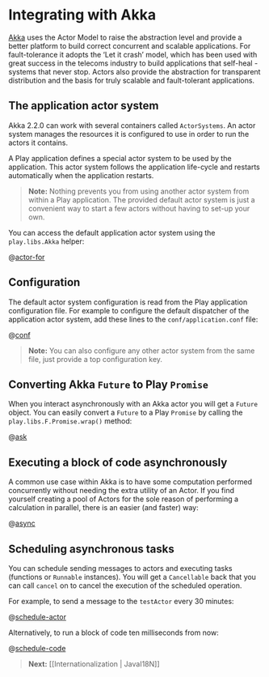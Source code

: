 # Integrating with Akka

[Akka](http://akka.io/) uses the Actor Model to raise the abstraction level and provide a better platform to build correct concurrent and scalable applications. For fault-tolerance it adopts the ‘Let it crash’ model, which has been used with great success in the telecoms industry to build applications that self-heal - systems that never stop. Actors also provide the abstraction for transparent distribution and the basis for truly scalable and fault-tolerant applications.

## The application actor system

Akka 2.2.0 can work with several containers called `ActorSystems`. An actor system manages the resources it is configured to use in order to run the actors it contains. 

A Play application defines a special actor system to be used by the application. This actor system follows the application life-cycle and restarts automatically when the application restarts.

> **Note:** Nothing prevents you from using another actor system from within a Play application. The provided default actor system is just a convenient way to start a few actors without having to set-up your own.

You can access the default application actor system using the `play.libs.Akka` helper:

@[actor-for](code/javaguide/akka/JavaAkka.java)

## Configuration

The default actor system configuration is read from the Play application configuration file. For example to configure the default dispatcher of the application actor system, add these lines to the `conf/application.conf` file:

@[conf](code/javaguide/akka/akka.conf)

> **Note:** You can also configure any other actor system from the same file, just provide a top configuration key.

## Converting Akka `Future` to Play `Promise`

When you interact asynchronously with an Akka actor you will get a `Future` object. You can easily convert a `Future` to a Play `Promise` by calling the `play.libs.F.Promise.wrap()` method:

@[ask](code/javaguide/akka/ask/Application.java)

## Executing a block of code asynchronously

A common use case within Akka is to have some computation performed concurrently without needing the extra utility of an Actor. If you find yourself creating a pool of Actors for the sole reason of performing a calculation in parallel, there is an easier (and faster) way:

@[async](code/javaguide/akka/async/Application.java)

## Scheduling asynchronous tasks

You can schedule sending messages to actors and executing tasks (functions or `Runnable` instances). You will get a `Cancellable` back that you can call `cancel` on to cancel the execution of the scheduled operation.

For example, to send a message to the `testActor` every 30 minutes:

@[schedule-actor](code/javaguide/akka/JavaAkka.java)

Alternatively, to run a block of code ten milliseconds from now:

@[schedule-code](code/javaguide/akka/JavaAkka.java)

> **Next:** [[Internationalization | JavaI18N]]
